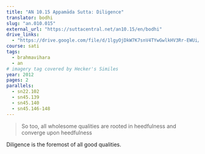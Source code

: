 ```yaml
---
title: "AN 10.15 Appamāda Sutta: Diligence"
translator: bodhi
slug: "an.010.015"
external_url: "https://suttacentral.net/an10.15/en/bodhi"
drive_links:
  - "https://drive.google.com/file/d/1lgyOjDkW7K7snV4TYwGwlkHV3Rr-EWUi/view?usp=drivesdk"
course: sati
tags:
  - brahmavihara
  - an
# imagery tag covered by Hecker's Similes
year: 2012
pages: 2
parallels:
  - sn22.102
  - sn45.139
  - sn45.140
  - sn45.146-148
---
```


> So too, all wholesome qualities are rooted in heedfulness and converge upon heedfulness

Diligence is the foremost of all good qualities.

